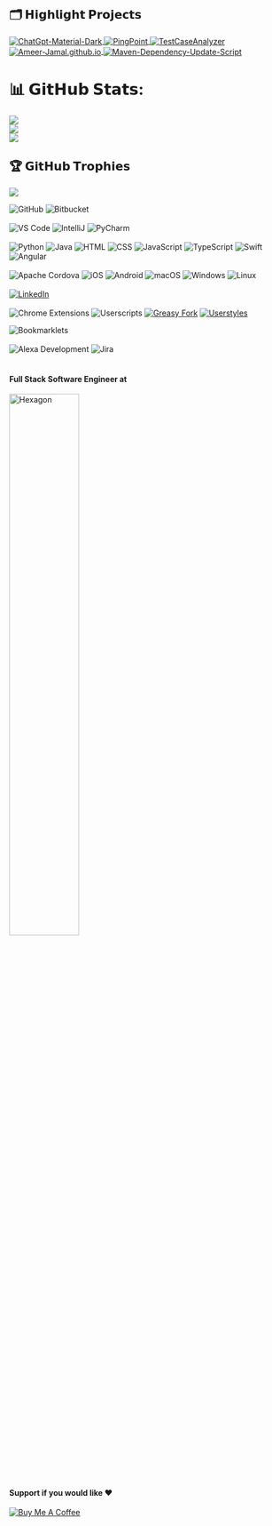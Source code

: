 ## 🗂️ 𝗛𝗶𝗴𝗵𝗹𝗶𝗴𝗵𝘁 𝗣𝗿𝗼𝗷𝗲𝗰𝘁𝘀
<a href="https://github.com/Ameer-Jamal/ChatGpt-Material-Dark">
  <img align="center" src="https://github-readme-stats.vercel.app/api/pin/?username=Ameer-Jamal&repo=ChatGpt-Material-Dark&show_icons=true&line_height=27&title_color=6aa6f8&text_color=8a919a&icon_color=6aa6f8&bg_color=22272e" alt="ChatGpt-Material-Dark" />
</a>
<a href="https://github.com/Ameer-Jamal/PingPoint">
  <img align="center" src="https://github-readme-stats.vercel.app/api/pin/?username=Ameer-Jamal&repo=PingPoint&show_icons=true&line_height=27&title_color=6aa6f8&text_color=8a919a&icon_color=6aa6f8&bg_color=22272e" alt="PingPoint" />
</a>
<a href="https://github.com/Ameer-Jamal/TestCaseAnalyzer">
  <img align="center" src="https://github-readme-stats.vercel.app/api/pin/?username=Ameer-Jamal&repo=TestCaseAnalyzer&show_icons=true&line_height=27&title_color=6aa6f8&text_color=8a919a&icon_color=6aa6f8&bg_color=22272e" alt="TestCaseAnalyzer" />
</a>
<a href="https://github.com/Ameer-Jamal/Ameer-Jamal.github.io">
  <img align="center" src="https://github-readme-stats.vercel.app/api/pin/?username=Ameer-Jamal&repo=Ameer-Jamal.github.io&show_icons=true&line_height=27&title_color=6aa6f8&text_color=8a919a&icon_color=6aa6f8&bg_color=22272e" alt="Ameer-Jamal.github.io" />
</a>
<a href="https://github.com/Ameer-Jamal/Maven-Dependency-Update-Script">
  <img align="center" src="https://github-readme-stats.vercel.app/api/pin/?username=Ameer-Jamal&repo=Maven-Dependency-Update-Script&show_icons=true&line_height=27&title_color=6aa6f8&text_color=8a919a&icon_color=6aa6f8&bg_color=22272e" alt="Maven-Dependency-Update-Script" />
</a>

# 📊 𝗚𝗶𝘁𝗛𝘂𝗯 𝗦𝘁𝗮𝘁𝘀:
![](https://github-readme-stats.vercel.app/api?username=Ameer-Jamal&theme=material-palenight&hide_border=false&include_all_commits=true&count_private=true&hide_rank=true)<br/>
![](https://github-readme-stats.vercel.app/api/top-langs/?username=Ameer-Jamal&theme=material-palenight&hide_border=false&include_all_commits=true&count_private=true&layout=compact)<br/>
![](https://github-readme-streak-stats.herokuapp.com/?user=Ameer-Jamal&theme=material-palenight&hide_border=false)


## 🏆 𝗚𝗶𝘁𝗛𝘂𝗯 𝗧𝗿𝗼𝗽𝗵𝗶𝗲𝘀

![](https://github-profile-trophy.vercel.app/?username=Ameer-Jamal&theme=radical&no-frame=true&no-bg=false&margin-w=4)

![GitHub](https://img.shields.io/badge/-GitHub-181717?style=flat-square&logo=github)
![Bitbucket](https://img.shields.io/badge/-Bitbucket-0052CC?style=flat-square&logo=bitbucket&logoColor=white)
<br><br>
![VS Code](https://img.shields.io/badge/-VS%20Code-007ACC?style=flat-square&logo=visual-studio-code)
![IntelliJ](https://img.shields.io/badge/-IntelliJ%20IDEA-black?style=flat-square&logo=jetbrains)
![PyCharm](https://img.shields.io/badge/-PyCharm-black?style=flat-square&logo=jetbrains)
<br><br>
![Python](https://img.shields.io/badge/-Python-3776AB?style=flat-square&logo=python&logoColor=white)
![Java](https://img.shields.io/badge/-Java-007396?style=flat-square&logo=java)
![HTML](https://img.shields.io/badge/-HTML5-E34F26?style=flat-square&logo=html5)
![CSS](https://img.shields.io/badge/-CSS3-1572B6?style=flat-square&logo=css3)
![JavaScript](https://img.shields.io/badge/-JavaScript-F7DF1E?style=flat-square&logo=javascript&logoColor=black)
![TypeScript](https://img.shields.io/badge/-TypeScript-3178C6?style=flat-square&logo=typescript&logoColor=white)
![Swift](https://img.shields.io/badge/-Swift-FA7343?style=flat-square&logo=swift&logoColor=white)
![Angular](https://img.shields.io/badge/-Angular-DD0031?style=flat-square&logo=angular&logoColor=white)
<br><br>
![Apache Cordova](https://img.shields.io/badge/-Apache%20Cordova-E8E8E8?style=flat-square&logo=apache-cordova&logoColor=black)
![iOS](https://img.shields.io/badge/-iOS-000000?style=flat-square&logo=apple&logoColor=white)
![Android](https://img.shields.io/badge/-Android-3DDC84?style=flat-square&logo=android&logoColor=white)
![macOS](https://img.shields.io/badge/-macOS-000000?style=flat-square&logo=apple&logoColor=white)
![Windows](https://img.shields.io/badge/-Windows-0078D6?style=flat-square&logo=windows&logoColor=white)
![Linux](https://img.shields.io/badge/-Linux-FCC624?style=flat-square&logo=linux&logoColor=black)
<br><br>
[![LinkedIn](https://img.shields.io/badge/-LinkedIn-0077B5?style=flat-square&logo=linkedin&logoColor=white)](https://www.linkedin.com/in/ameer-jamal/)
<br><br>
![Chrome Extensions](https://img.shields.io/badge/-Chrome%20Extensions-4285F4?style=flat-square&logo=google-chrome&logoColor=white)
![Userscripts](https://img.shields.io/badge/-Userscripts-4E9A06?style=flat-square&logo=greasemonkey&logoColor=white)
[![Greasy Fork](https://img.shields.io/badge/-Greasy%20Fork-4E9A06?style=flat-square&logo=greasemonkey&logoColor=white)](https://greasyfork.org/en/users/1143193-ameer-jamal)
[![Userstyles](https://img.shields.io/badge/-Userstyles-000000?style=flat-square&logo=userstyles&logoColor=white)](https://userstyles.world/user/Ameer-Jamal)

![Bookmarklets](https://img.shields.io/badge/-Bookmarklets-FF5733?style=flat-square&logo=bookmark&logoColor=white)
<br><br>
![Alexa Development](https://img.shields.io/badge/-Alexa%20Development-41BDF5?style=flat-square&logo=amazon-alexa&logoColor=white)
![Jira](https://img.shields.io/badge/-Jira-0052CC?style=flat-square&logo=jira&logoColor=white)
<br><br>

#### Full Stack Software Engineer at
<img src="https://encrypted-tbn0.gstatic.com/images?q=tbn:ANd9GcSIMbyxfXPz48fqgQK6sg4fuRGQftM-Uai6bQ&s" alt="Hexagon" style="width: 50%; height: 50%;" />

#### Support if you would like ❤️
[![Buy Me A Coffee](https://img.shields.io/badge/-Buy%20Me%20A%20Coffee-FFDD00?style=flat-square&logo=buy-me-a-coffee&logoColor=black)](https://buymeacoffee.com/ameerjamal)


<!---
Ameer-Jamal/Ameer-Jamal is a ✨ special ✨ repository because its `README.md` (this file) appears on your GitHub profile.
You can click the Preview link to take a look at your changes.
--->
